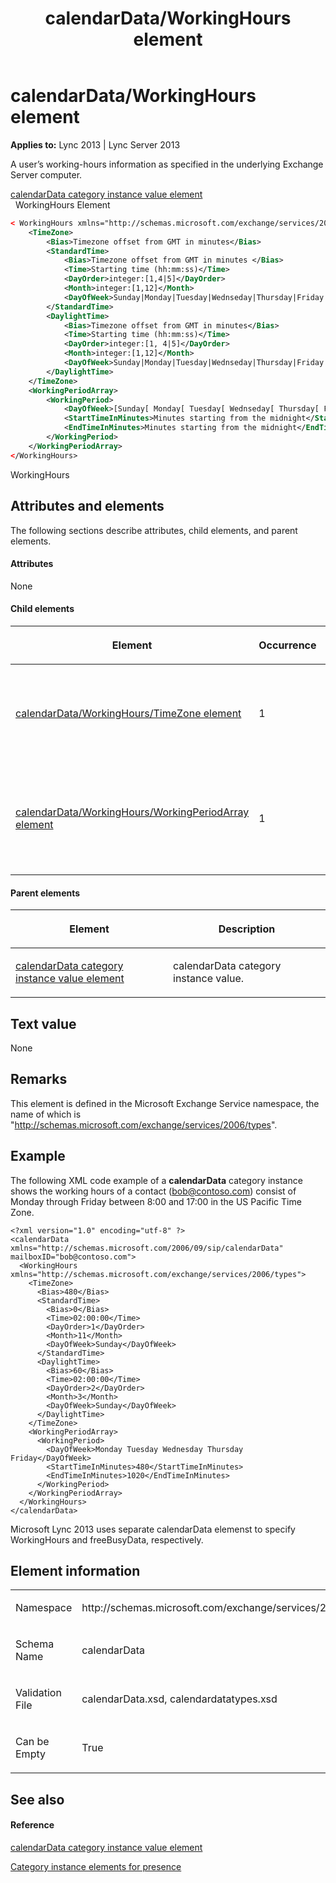 ﻿---
title: calendarData/WorkingHours element
TOCTitle: calendarData/WorkingHours element
ms:assetid: 9e4d9ee0-e82b-4e38-b32a-3399c29df0cb
ms:mtpsurl: https://msdn.microsoft.com/en-us/library/Dn454695(v=office.15)
ms:contentKeyID: 57093363
ms.date: 07/24/2014
mtps_version: v=office.15
dev_langs:
- xml
---

# calendarData/WorkingHours element


**Applies to:** Lync 2013 | Lync Server 2013

A user’s working-hours information as specified in the underlying Exchange Server computer.

[calendarData category instance value element](calendardata-category-instance-value-element.md)  
  WorkingHours Element  

```xml
< WorkingHours xmlns="http://schemas.microsoft.com/exchange/services/2006/types">
    <TimeZone>
        <Bias>Timezone offset from GMT in minutes</Bias>
        <StandardTime>
            <Bias>Timezone offset from GMT in minutes </Bias>
            <Time>Starting time (hh:mm:ss)</Time>
            <DayOrder>integer:[1,4|5]</DayOrder>
            <Month>integer:[1,12]</Month>
            <DayOfWeek>Sunday|Monday|Tuesday|Wednseday|Thursday|Friday|Saturday</DayOfWeek>
        </StandardTime>
        <DaylightTime>
            <Bias>Timezone offset from GMT in minutes</Bias>
            <Time>Starting time (hh:mm:ss)</Time>
            <DayOrder>integer:[1, 4|5]</DayOrder>
            <Month>integer:[1,12]</Month>
            <DayOfWeek>Sunday|Monday|Tuesday|Wednseday|Thursday|Friday|Saturday </DayOfWeek>
        </DaylightTime>
    </TimeZone>
    <WorkingPeriodArray>
        <WorkingPeriod>
            <DayOfWeek>[Sunday[ Monday[ Tuesday[ Wednseday[ Thursday[ Friday [Saturday]]]]]]]</DayOfWeek>
            <StartTimeInMinutes>Minutes starting from the midnight</StartTimeInMinutes>
            <EndTimeInMinutes>Minutes starting from the midnight</EndTimeInMinutes>
        </WorkingPeriod>
    </WorkingPeriodArray>
</WorkingHours>
```

WorkingHours

## Attributes and elements

The following sections describe attributes, child elements, and parent elements.

#### Attributes

None

#### Child elements

<table>
<colgroup>
<col style="width: 33%" />
<col style="width: 33%" />
<col style="width: 33%" />
</colgroup>
<thead>
<tr class="header">
<th><p>Element</p></th>
<th><p>Occurrence</p></th>
<th><p>Description</p></th>
</tr>
</thead>
<tbody>
<tr class="odd">
<td><p><a href="calendardata-workinghours-timezone-element.md">calendarData/WorkingHours/TimeZone element</a></p></td>
<td><p>1</p></td>
<td><p>Current time zone of the user’s working hours.</p></td>
</tr>
<tr class="even">
<td><p><a href="calendardata-workinghours-workingperiodarray-element.md">calendarData/WorkingHours/WorkingPeriodArray element</a></p></td>
<td><p>1</p></td>
<td><p>An array of working periods forming the user’s working hours.</p></td>
</tr>
</tbody>
</table>


#### Parent elements

<table>
<colgroup>
<col style="width: 50%" />
<col style="width: 50%" />
</colgroup>
<thead>
<tr class="header">
<th><p>Element</p></th>
<th><p>Description</p></th>
</tr>
</thead>
<tbody>
<tr class="odd">
<td><p><a href="calendardata-category-instance-value-element.md">calendarData category instance value element</a></p></td>
<td><p>calendarData category instance value.</p></td>
</tr>
</tbody>
</table>


## Text value

None

## Remarks

This element is defined in the Microsoft Exchange Service namespace, the name of which is "http://schemas.microsoft.com/exchange/services/2006/types".

## Example

The following XML code example of a **calendarData** category instance shows the working hours of a contact (bob@contoso.com) consist of Monday through Friday between 8:00 and 17:00 in the US Pacific Time Zone.

    <?xml version="1.0" encoding="utf-8" ?>
    <calendarData xmlns="http://schemas.microsoft.com/2006/09/sip/calendarData" mailboxID="bob@contoso.com">
      <WorkingHours xmlns="http://schemas.microsoft.com/exchange/services/2006/types">
        <TimeZone>
          <Bias>480</Bias>
          <StandardTime>
            <Bias>0</Bias>
            <Time>02:00:00</Time>
            <DayOrder>1</DayOrder>
            <Month>11</Month>
            <DayOfWeek>Sunday</DayOfWeek>
          </StandardTime>
          <DaylightTime>
            <Bias>60</Bias>
            <Time>02:00:00</Time>
            <DayOrder>2</DayOrder>
            <Month>3</Month>
            <DayOfWeek>Sunday</DayOfWeek>
          </DaylightTime>
        </TimeZone>
        <WorkingPeriodArray>
          <WorkingPeriod>
            <DayOfWeek>Monday Tuesday Wednesday Thursday Friday</DayOfWeek>
            <StartTimeInMinutes>480</StartTimeInMinutes>
            <EndTimeInMinutes>1020</EndTimeInMinutes>
          </WorkingPeriod>
        </WorkingPeriodArray>
      </WorkingHours> 
    </calendarData>

Microsoft Lync 2013 uses separate calendarData elemenst to specify WorkingHours and freeBusyData, respectively.

## Element information

<table>
<colgroup>
<col style="width: 50%" />
<col style="width: 50%" />
</colgroup>
<tbody>
<tr class="odd">
<td><p>Namespace</p></td>
<td><p>http://schemas.microsoft.com/exchange/services/2006/types</p></td>
</tr>
<tr class="even">
<td><p>Schema Name</p></td>
<td><p>calendarData</p></td>
</tr>
<tr class="odd">
<td><p>Validation File</p></td>
<td><p>calendarData.xsd, calendardatatypes.xsd</p></td>
</tr>
<tr class="even">
<td><p>Can be Empty</p></td>
<td><p>True</p></td>
</tr>
</tbody>
</table>


## See also

#### Reference

[calendarData category instance value element](calendardata-category-instance-value-element.md)

[Category instance elements for presence](category-instance-elements-for-presence.md)

